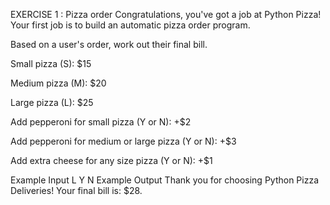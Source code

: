 EXERCISE 1 : Pizza order
Congratulations, you've got a job at Python Pizza! Your first job is to build an automatic pizza order program.

Based on a user's order, work out their final bill.

Small pizza (S): $15

Medium pizza (M): $20

Large pizza (L): $25

Add pepperoni for small pizza (Y or N): +$2

Add pepperoni for medium or large pizza (Y or N): +$3

Add extra cheese for any size pizza (Y or N): +$1

Example Input
L
Y
N
Example Output
Thank you for choosing Python Pizza Deliveries!
Your final bill is: $28.

